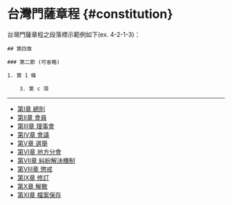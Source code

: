 # 台灣門薩章程 {#constitution}

台灣門薩章程之段落標示範例如下\(ex. 4-2-1-3\)：

```
## 第四章

### 第二節 (可省略)

1. 第 1 條

    3. 第 c 項
```

---

* [第Ⅰ章 總則](/chapter-01.md)
* [第Ⅱ章 會員](/chapter-02.md)
* [第Ⅲ章 理事會](/chapter-03.md)
* [第Ⅳ章 會議](/chapter-04.md)
* [第Ⅴ章 選舉](/chapter-05.md)
* [第Ⅵ章 地方分會](/chapter-06.md)
* [第Ⅶ章 糾紛解決機制](/chapter-07.md)
* [第Ⅷ章 懲戒](/chapter-08.md)
* [第Ⅸ章 修訂](/chapter-09.md)
* [第Ⅹ章 解散](/chapter-10.md)
* [第Ⅺ章 檔案保存](/chapter-11.md)



